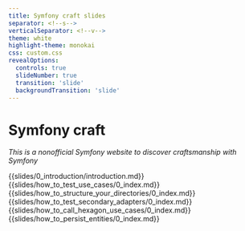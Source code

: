 ```yaml
---
title: Symfony craft slides 
separator: <!--s-->
verticalSeparator: <!--v-->
theme: white
highlight-theme: monokai
css: custom.css
revealOptions:
  controls: true
  slideNumber: true
  transition: 'slide'
  backgroundTransition: 'slide'
---
```

# Symfony craft

*This is a nonofficial Symfony website to discover craftsmanship with Symfony*



{{slides/0_introduction/introduction.md}}
{{slides/how_to_test_use_cases/0_index.md}}
{{slides/how_to_structure_your_directories/0_index.md}}
{{slides/how_to_test_secondary_adapters/0_index.md}}
{{slides/how_to_call_hexagon_use_cases/0_index.md}}
{{slides/how_to_persist_entities/0_index.md}}
